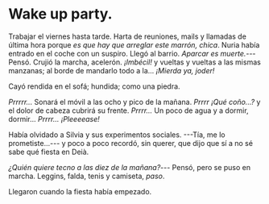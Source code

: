 # Wake up party.

Trabajar el viernes hasta tarde. Harta de reuniones, mails y llamadas de última hora porque *es que hay que arreglar este marrón, chica*. Nuria había entrado en el coche con un suspiro. Llegó al barrio. *Aparcar es muerte.---* Pensó. Crujió la marcha, acelerón. *¡Imbécil!* y vueltas y vueltas a las mismas manzanas; al borde de mandarlo todo a la... *¡Mierda ya, joder!*

Cayó rendida en el sofá; hundida; como una piedra.

*Prrrrr...* Sonará el móvil a las ocho y pico de la mañana. *Prrrr* *¡Qué coño...?* y el dolor de cabeza cubrirá su frente. *Prrrr...* Un poco de agua y a dormir, dormir... *Prrrr...* *¡Pleeeease!* 

Había olvidado a Silvia y sus experimentos sociales. ---Tía, me lo prometiste...--- y poco a poco recordó, sin querer, que dijo que sí a no sé sabe qué fiesta en Deià. 

*¿Quién quiere tecno a las diez de la mañana?*--- Pensó, pero se puso en marcha. Leggins, falda, tenis y camiseta, *paso*.

Llegaron cuando la fiesta había empezado. 
